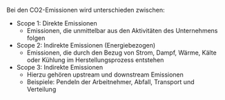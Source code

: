 Bei den CO2-Emissionen wird unterschieden zwischen:
- Scope 1: Direkte Emissionen
	- Emissionen, die unmittelbar aus den Aktivitäten des Unternehmens folgen
- Scope 2: Indirekte Emissionen (Energiebezogen)
	- Emissionen, die durch den Bezug von Strom, Dampf, Wärme, Kälte oder Kühlung im Herstellungsprozess entstehen
- Scope 3: Indirekte Emissionen
	- Hierzu gehören upstream und downstream Emissionen
	- Beispiele: Pendeln der Arbeitnehmer, Abfall, Transport und Verteilung

